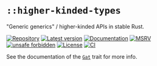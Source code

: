 # `::higher-kinded-types`

"Generic generics" / higher-kinded APIs in stable Rust.

[![Repository](https://img.shields.io/badge/repository-GitHub-brightgreen.svg)](
https://github.com/danielhenrymantilla/higher-kinded-types.rs)
[![Latest version](https://img.shields.io/crates/v/higher-kinded-types.svg)](
https://crates.io/crates/higher-kinded-types)
[![Documentation](https://docs.rs/higher-kinded-types/badge.svg)](
https://docs.rs/higher-kinded-types)
[![MSRV](https://img.shields.io/badge/MSRV-1.65.0-white)](
https://gist.github.com/danielhenrymantilla/8e5b721b3929084562f8f65668920c33)
[![unsafe forbidden](https://img.shields.io/badge/unsafe-forbidden-success.svg)](
https://github.com/rust-secure-code/safety-dance/)
[![License](https://img.shields.io/crates/l/higher-kinded-types.svg)](
https://github.com/danielhenrymantilla/higher-kinded-types.rs/blob/master/LICENSE-ZLIB)
[![CI](https://github.com/danielhenrymantilla/higher-kinded-types.rs/workflows/CI/badge.svg)](
https://github.com/danielhenrymantilla/higher-kinded-types.rs/actions)

See the documentation of the <code>[Gat]</code> trait for more info.

[Gat]: https://docs.rs/higher-kinded-types/0.1.0-rc1/higher-kinded-types/trait.Gat.html

<!-- Templated by `cargo-generate` using https://github.com/danielhenrymantilla/proc-macro-template -->
